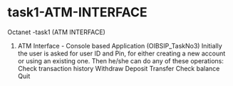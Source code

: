 # task1-ATM-INTERFACE
Octanet -task1 (ATM INTERFACE)
1. ATM Interface - Console based Application (OIBSIP_TaskNo3)
Initially the user is asked for user ID and Pin, for either creating a new account or using an existing one.
Then he/she can do any of these operations:
Check transaction history
Withdraw
Deposit
Transfer
Check balance
Quit
